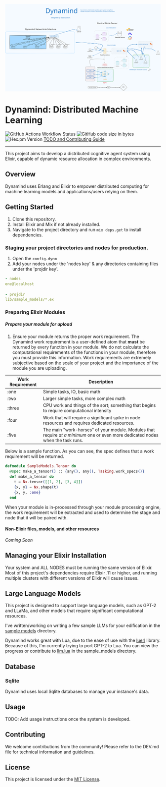![excali](/docs/excali.svg)

# Dynamind: Distributed Machine Learning

![GitHub Actions Workflow Status](https://img.shields.io/github/actions/workflow/status/mac-lawson/dynamind/elixir.yml)
![GitHub code size in bytes](https://img.shields.io/github/languages/code-size/mac-lawson/dynamind)
![Hex.pm Version](https://img.shields.io/hexpm/v/axon)
[TODO and Contributing Guide](dev.md)

-------------------
This project aims to develop a distributed cognitive agent system using Elixir, capable of dynamic resource allocation in complex environments.

## Overview
Dynamind uses Erlang and Elixir to empower distributed computing for machine learning models and applications/users relying on them.  


## Getting Started
1. Clone this repository.
2. Install Elixir and Mix if not already installed.
3. Navigate to the project directory and run `mix deps.get` to install dependencies.

### Staging your project directories and nodes for production.
1. Open the `config.dynm`
2. Add your nodes under the 'nodes key' & any directories containing files under the 'projdir key'. 

```yaml
- nodes
one@localhost

- projdir
lib/sample_models/*.ex


```

### Preparing Elixir Modules
##### Prepare your module for upload
1. Ensure your module returns the proper work requirement. 
The Dynamind work requirement is a user-defined atom that **must** be returned by every function in your module. We do not calculate the computational requirements of the functions in your module, therefore you must provide this information. Work requirements are extremely subjective based on the scale of your project and the importance of the module you are uploading.


| Work Requirement     | Description                                                                                          |
|----------------------|------------------------------------------------------------------------------------------------------|
| :one                 | Simple tasks, IO, basic math                                                                         |
| :two                 | Larger simple tasks, more complex math                                                               |
| :three               | CPU work and things of the sort; something that begins to require computational intensity           |
| :four                | Work that will require a significant spike in node resources and requires dedicated resources.       |
| :five                | The main "work-horses" of your module. Modules that require *at a minimum* one or even more dedicated nodes when the task runs.  |

Below is a sample function. As you can see, the spec defines that a work requirement will be returned. 
```elixir
defmodule SampleModels.Tensor do
  @spec make_a_tensor() :: {any(), any(), Tasking.work_specs()}
  def make_a_tensor do
    t = Nx.tensor([[1, 2], [3, 4]])
    {x, y} = Nx.shape(t)
    {x, y, :one}
  end
```
When your module is in-processed through your module processing engine, the work requirement will be extracted and used to determine the stage and node that it will be paired with.

#### Non-Elixir files, models, and other resources
*Coming Soon*

## Managing your Elixir Installation
Your system and ALL NODES must be running the same version of Elixir. Most of this project's dependencies require Elixir .11 or higher, and running multiple clusters with different versions of Elixir will cause issues.

## Large Language Models
This project is designed to support large language models, such as GPT-2 and LLaMa, and other models that require significant computational resources. 

I've written/working on writing a few sample LLMs for your edification in the [sample models](/lib/sample_models) directory. 

Dynamind works great with Lua, due to the ease of use with the [luerl](github.com/rvirding/luerl) library. Because of this, I'm currently trying to port GPT-2 to Lua. You can view the progress or contribute to [llm.lua](/lib/sample_models/llm.lua) in the sample_models directory.

## Database
### Sqlite
Dynamind uses local Sqlite databases to manage your instance's data. 


## Usage
TODO: Add usage instructions once the system is developed.

## Contributing
We welcome contributions from the community! Please refer to the DEV.md file for technical information and guidelines.

## License
This project is licensed under the [MIT License](LICENSE).
